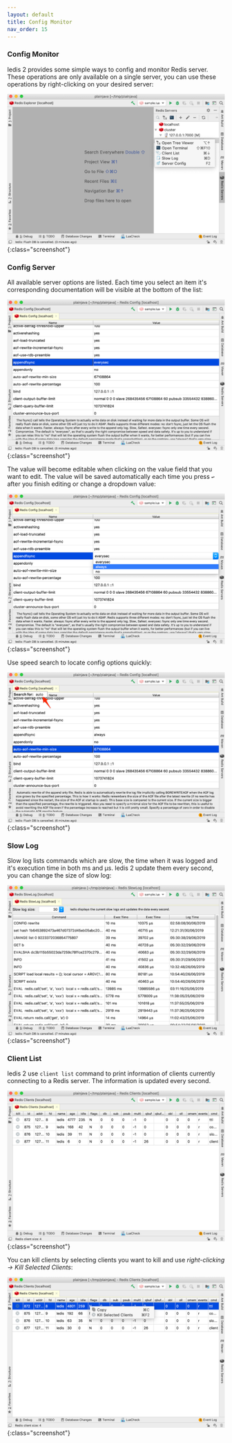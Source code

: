 ```yaml
---
layout: default
title: Config Monitor
nav_order: 15
---
```


### Config Monitor
Iedis 2 provides some simple ways to config and monitor Redis server.
These operations are only available on a single server, you can use these operations by right-clicking on
your desired server:

![menu](/assets/images/config-monitor/menu2.png){:class="screenshot"}

### Config Server
All available server options are listed. Each time you select an item it's corresponding documentation will be visible
at the bottom of the list:

![server options](/assets/images/config-monitor/server-options2.png){:class="screenshot"}

The value will become editable when clicking on the value field that you want to edit. The value will be saved automatically each
time you press ```↩``` after you finish editing or change a dropdown value:

![edit server option](/assets/images/config-monitor/edit-server-option2.png){:class="screenshot"}

Use speed search to locate config options quickly:

![speed search](/assets/images/config-monitor/speed-search2.png){:class="screenshot"}

### Slow Log
Slow log lists commands which are slow, the time when it was logged and it's execution time in both ms and µs. 
Iedis 2 update them every second, you can change the size of slow log:

![slow log](/assets/images/config-monitor/slow-log2.png){:class="screenshot"}

### Client List
Iedis 2 use ```client list``` command to print information of clients currently connecting to a Redis server.
The information is updated every second.

![client list](/assets/images/config-monitor/client-list2.png){:class="screenshot"}

You can kill clients by selecting clients you want to kill and use *right-clicking -> Kill Selected Clients*:

![kill clients](/assets/images/config-monitor/kill-clients2.png){:class="screenshot"}